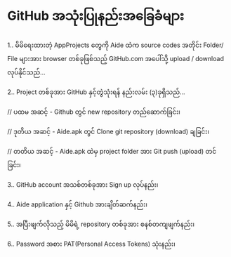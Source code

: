 # GitHub အသုံးပြုနည်းအခြေခံများ
1.. မိမိရေးထားတဲ့ AppProjects တွေကို Aide ထဲက source codes အတိုင်း Folder/ File
    များအား browser တစ်ခုဖြစ်သည့် GitHub.com အပေါ်သို့ upload / download လုပ်နိုင်သည်...
    
2.. Project တစ်ခုအား GitHub နှင့်တွဲသုံးရန် နည်းလမ်း (၃)ခုရှိသည်...

   // ပထမ အဆင့် - Github တွင် new repository တည်ဆောက်ခြင်း၊
   
   // ဒုတိယ အဆင့် - Aide.apk တွင် Clone git repository (download) ချခြင်း၊
   
   // တတိယ အဆင့် - Aide.apk ထဲမှ project folder အား Git push (upload) တင်ခြင်း၊
   
3.. GitHub account အသစ်တစ်ခုအား Sign up လုပ်နည်း၊

4.. Aide application နှင့် Github အားချိတ်ဆက်နည်း၊

5.. အပြီးဖျက်လိုသည့် မိမိရဲ့ repository တစ်ခုအား စနစ်တကျဖျက်နည်း၊

6.. Password အစား PAT(Personal Access Tokens) သုံးနည်း၊

